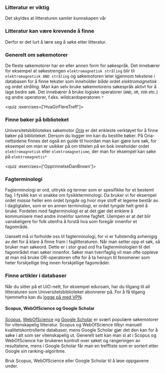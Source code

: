 ### Litteratur er viktig 

Det skyldes at litteraturen samler kunnskapen vår

### Litteratur kan være krevende å finne

Derfor er det lurt å lære seg å søke etter litteratur.

### Generelt om søkemotorer
De fleste søkemotorer har en eller annen form for søkespråk. Det innebærer for eksempel at søkestrengen `elektromagnetisk stråling` blir til `elektromagnetisk AND stråling` og søkemotoren leter igjennom tekstene i databasen for å finne tekster som inneholder *både* ordet *elektromagnetisk* og ordet *stråling*. Man kan selv bruke søkemotorens søkespråk aktivt for å lage bedre søk. Det innebærer å bruke logiske operatorer (`AND`, `OR`, `XOR` etc.) og andre operatorer, f.eks. wildcardoperatoren `*`

<quiz :exercises=['HvaGirFlereTreff']></quiz>

### Finne bøker på biblioteket

Universitetsbibliotekes søkemotor [_Oria_](http://www.oria.no) er det enkleste verktøyet for å finne bøker på biblioteket. Dersom du logger inn kan du bestille bøker. På Oria-nettsidene finnes det også en guide til hvordan man kan gjøre lure søk, for eksempel om man er usikker på om tittelen på en bok inneholder ordet `elektromagnetisk` eller `elektromagnetisme`, der man for eksempel kan søke på `elektromagnetis*`

<quiz :exercises=['OpprinnelseDanBrown']></quiz>

### Fagterminologi
Fagterminologi er ord, uttrykk og termer som er spesifikke for et bestemt fag. I fysikk kan vi snakke om fysikkterminologi. Da bruker vi for eksempel ordet *masse* heller enn ordet *tyngde* og hvor mye stoff et legeme består av. I dagligtalen, som er en annen terminologi, er ordet *tyngde* helt greit å bruke. Fordelen med fagterminologi er at det gjør det enklere å kommunisere med andre innenfor samme fagfelt. Ulempen er at det blir vanskeligere for folk utenfra å forstå hva som foregår innenfor et fagområde. 

Uansett må vi forholde oss til fagterminologi, for vi er fullstendig avhenigig av det for å klare å finne fram i faglitteraturen. Når man setter opp et søk, så bruker man søkeord. Dette er i stor grad ord fra fagterminologien til det fagområdet man søker innenfor. Søker man tverrfaglig vil man ofte oppleve at man må bruke OR-operatoren ofte for å ta hensyn til fenomener som heter forskjellige ting innen forskjellige fagområder. 

### Finne artikler i databaser
Når du sitter på et UiO-nett, for eksempel eduroam, har du tilgang til all litteraturen som Universitetsbiblioteket abonnerer på. For å få tilgang hjemmefra kan du [logge på med VPN](http://www.uio.no/tjenester/it/nett/utenfra/vpn/). 

#### Scopus, WebOfScience og Google Scholar
[Scopus](www.scopus.com), [WebOfScience](www.webofscience.com) og [Google Scholar](scholar.google.com) er svært populære søkemotorer for vitenskapelig litteratur. Scopus og WebOfScience tilbyr manuelt kvalitetskontrollerte databaser, mens Google Scholar gjør det den kan for å søke i alt som ser vitenskapelig ut. Generelt sett kan man si at i Scopus og WebOfScience har brukeren kontroll over søket og rangeringen av resultatene, mens i Google Scholar får man en treffliste som er sortert etter Google sin ranking-algoritme. 

Bruk Scopus, WebOfScience eller Google Scholar til å løse oppgavene under. 

<quiz :exercises="['LIGO']"></quiz>


